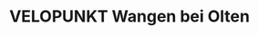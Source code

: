 ---
title: "VELOPUNKT Wangen bei Olten"
url: /wangen-bei-olten/velopunkt-wangen-bei-olten/
shop: Fahrrad
---